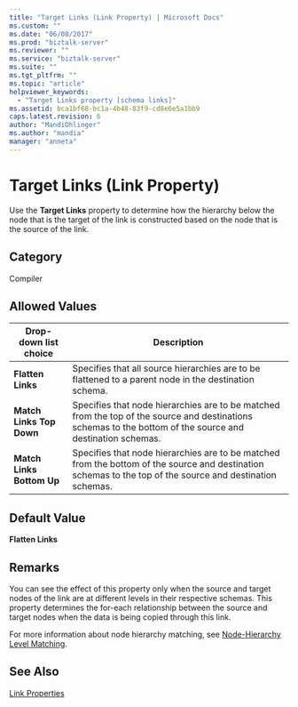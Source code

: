 ```yaml
---
title: "Target Links (Link Property) | Microsoft Docs"
ms.custom: ""
ms.date: "06/08/2017"
ms.prod: "biztalk-server"
ms.reviewer: ""
ms.service: "biztalk-server"
ms.suite: ""
ms.tgt_pltfrm: ""
ms.topic: "article"
helpviewer_keywords: 
  - "Target Links property [schema links]"
ms.assetid: bca1bf68-bc1a-4b48-83f9-cd8e6e5a1bb9
caps.latest.revision: 6
author: "MandiOhlinger"
ms.author: "mandia"
manager: "anneta"
---
```

# Target Links (Link Property)
Use the **Target Links** property to determine how the hierarchy below the node that is the target of the link is constructed based on the node that is the source of the link.  
  
## Category  
 Compiler  
  
## Allowed Values  
  
|Drop-down list choice|Description|  
|----------------------------|-----------------|  
|**Flatten Links**|Specifies that all source hierarchies are to be flattened to a parent node in the destination schema.|  
|**Match Links Top Down**|Specifies that node hierarchies are to be matched from the top of the source and destinations schemas to the bottom of the source and destination schemas.|  
|**Match Links Bottom Up**|Specifies that node hierarchies are to be matched from the bottom of the source and destination schemas to the top of the source and destination schemas.|  
  
## Default Value  
 **Flatten Links**  
  
## Remarks  
 You can see the effect of this property only when the source and target nodes of the link are at different levels in their respective schemas. This property determines the for-each relationship between the source and target nodes when the data is being copied through this link.  
  
 For more information about node hierarchy matching, see [Node-Hierarchy Level Matching](../core/node-hierarchy-level-matching.md).  
  
## See Also  
 [Link Properties](../core/link-properties.md)